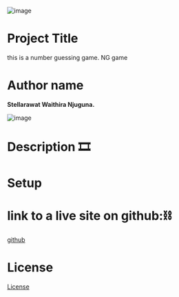 ![image](<images/White Modern Minimalist Signature Brand Logo.png>)
# Project Title

this is a number guessing game.
NG game
# Author name

**Stellarawat Waithira Njuguna.**

![image](<images/Cool Typographic Design Agency Vibes Brand Logo.jpg>)

# Description 🎞️


# Setup


# link to a live site on github:⛓️

[github]()

# License 

[License](License)